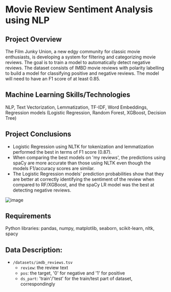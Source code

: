 # Movie Review Sentiment Analysis using NLP

## Project Overview
The Film Junky Union, a new edgy community for classic movie enthusiasts, is developing a system for filtering and categorizing movie reviews. The goal is to train a model to automatically detect negative reviews. 
The dataset consists of IMBD movie reviews with polarity labelling to build a model for classifying positive and negative reviews. The model will need to have an F1 score of at least 0.85.

## Machine Learning Skills/Technologies
NLP, Text Vectorization, Lemmatization, TF-IDF, Word Embeddings, Regression models (Logistic Regression, Random Forest, XGBoost, Decision Tree)

## Project Conclusions
- Logistic Regression using NLTK for tokenization and lemmatization performed the best in terms of F1 score (0.87).
- When comparing the best models on 'my reviews', the predictions using spaCy are more accurate than those using NLTK even though the models F1/accuracy scores are similar.
- The Logistic Regression models' prediction probabilities show that they are better at correctly identifying the sentiment of the review when compared to RF/XGBoost, and the spaCy LR model was the best at detecting negative reviews.

![image](https://github.com/laceymalarky/TripleTen_projects/assets/97048468/7f1c663f-dc4d-48c6-ab3e-ea1db1daad2c)

## Requirements
Python libraries: pandas, numpy, matplotlib, seaborn, scikit-learn, nltk, spacy

## Data Description:
- `/datasets/imdb_reviews.tsv`
  - `review`: the review text
  - `pos`: the target, '0' for negative and '1' for positive
  - `ds_part`: 'train'/'test' for the train/test part of dataset, correspondingly
